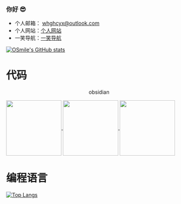 ### 你好 😎
- 个人邮箱： whghcyx@outlook.com 
- 个人网站：<a href="https://whg555.github.io/">个人网站</a>
- 一笑导航：<a href="https://whg555.github.io/web-url/">一笑导航</a>

[![OSmile's GitHub stats](https://github-readme-stats.vercel.app/api?username=WHG555&show_icons=true&theme=transparent)](https://github.com/anuraghazra/github-readme-stats)

# 代码
<p align="center"> obsidian </p>
<a href="https://github.com/WHG555/obsidian-docker"  height="150px">
  <img align="center" height="150px"  src="https://github-readme-stats.vercel.app/api/pin/?username=WHG555&repo=obsidian-docker" />
</a>
<a href="https://github.com/WHG555/lunar-calendar" height="150px">
  <img align="center" height="150px" src="https://github-readme-stats.vercel.app/api/pin/?username=WHG555&repo=lunar-calendar" />
</a>

<a href="https://github.com/WHG555/program-demo" height="150px">
  <img align="center" height="150px" src="https://github-readme-stats.vercel.app/api/pin/?username=WHG555&repo=program-demo" />
</a>



# 编程语言
[![Top Langs](https://github-readme-stats.vercel.app/api/top-langs/?username=WHG555&layout=compact)](https://github.com/anuraghazra/github-readme-stats)


